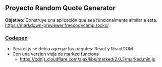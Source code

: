 
## Proyecto Random Quote Generator

**Objetivo**: Construye una aplicación que sea funcionalmente similar a esta: https://markdown-previewer.freecodecamp.rocks/.


### [Codepen](https://codepen.io/IaconoG/pen/VwVQbEL)

- Para el js se debio agregar los paqutes: React y ReactDOM
- Con una version vieja de marked funciona
  - https://cdnjs.cloudflare.com/ajax/libs/marked/2.0.3/marked.min.js

